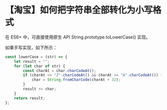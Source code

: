 # 【淘宝】如何把字符串全部转化为小写格式

在 ES6+ 中，可直接使用原生 API String.prototype.toLowerCase() 实现。

如果手写实现，如下所示：

```js
const lowerCase = (str) => {
    let result = "";
    for (let char of str) {
        const charAt = char.charCodeAt();
        if (charAt <= "Z".charCodeAt() && charAt >= "A".charCodeAt()) {
            char = String.fromCharCode(charAt + 32);
        }
        result += char;
    }
    return result;
};
```